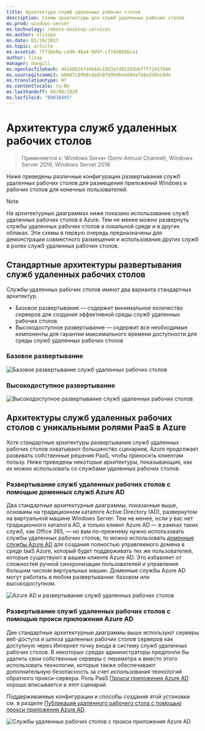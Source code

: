 ```yaml
---
title: Архитектура служб удаленных рабочих столов
description: Схемы архитектуры для служб удаленных рабочих столов
ms.prod: windows-server
ms.technology: remote-desktop-services
ms.author: elizapo
ms.date: 02/10/2017
ms.topic: article
ms.assetid: 7f73bb0a-ce98-48a4-9d9f-cf7438936ca1
author: lizap
manager: dongill
ms.openlocfilehash: 441b0b24fd4b4dc18d3afd65283bbf7ff2417048
ms.sourcegitcommit: b00d7c8968c4adc8f699dbee694afe6ed36bc9de
ms.translationtype: HT
ms.contentlocale: ru-RU
ms.lasthandoff: 04/08/2020
ms.locfileid: "80818445"
---
```

# <a name="remote-desktop-services-architecture"></a>Архитектура служб удаленных рабочих столов

>Применяется к: Windows Server (Semi-Annual Channel), Windows Server 2019, Windows Server 2016

Ниже приведены различные конфигурации развертывания служб удаленных рабочих столов для размещения приложений Windows и рабочих столов для конечных пользователей.

>[!NOTE]
> На архитектурных диаграммах ниже показано использование служб удаленных рабочих столов в Azure. Тем не менее можно развернуть службы удаленных рабочих столов в локальной среде и в других облаках. Эти схемы в первую очередь предназначены для демонстрации совместного размещения и использования других служб в ролях служб удаленных рабочих столов.

## <a name="standard-rds-deployment-architectures"></a>Стандартные архитектуры развертывания служб удаленных рабочих столов

Службы удаленных рабочих столов имеют два варианта стандартных архитектур.
-    Базовое развертывание — содержит минимальное количество серверов для создания эффективной среды служб удаленных рабочих столов.
-    Высокодоступное развертывание — содержит все необходимые компоненты для гарантии максимального времени доступности для среды служб удаленных рабочих столов

### <a name="basic-deployment"></a>Базовое развертывание

![Базовое развертывание служб удаленных рабочих столов](./media/basic-rds.png)

### <a name="highly-available-deployment"></a>Высокодоступное развертывание

![Высокодоступное развертывание служб удаленных рабочих столов](./media/ha-rds.png)

## <a name="rds-architectures-with-unique-azure-paas-roles"></a>Архитектуры служб удаленных рабочих столов с уникальными ролями PaaS в Azure

Хотя стандартные архитектуры развертывания служб удаленных рабочих столов охватывают большинство сценариев, Azure продолжает развивать собственные решения PaaS, чтобы приносить клиентам пользу. Ниже приведены некоторые архитектуры, показывающие, как их можно использовать со службами удаленных рабочих столов.

### <a name="rds-deployment-with-azure-ad-domain-services"></a>Развертывание служб удаленных рабочих столов с помощью доменных служб Azure AD

Два стандартные архитектурные диаграммы, показанные выше, основаны на традиционном каталоге Active Directory (AD), развернутом на виртуальной машине Windows Server. Тем не менее, если у вас нет традиционного каталога AD, а только клиент Azure AD — в рамках таких служб, как Office 365, — но вам по-прежнему нужно использовать службы удаленных рабочих столов, то можно использовать [доменные службы Azure AD](https://docs.microsoft.com/azure/active-directory-domain-services/active-directory-ds-overview) для создания полностью управляемого домена в среде IaaS Azure, который будет поддерживать тех же пользователей, которые существуют в вашем клиенте Azure AD. Это избавляет от сложностей ручной синхронизации пользователей и управления большим числом виртуальных машин. Доменные службы Azure AD могут работать в любом развертывании: базовом или высокодоступном.

![Azure AD и развертывание служб удаленных рабочих столов](./media/aadds-rds.png)

### <a name="rds-deployment-with-azure-ad-application-proxy"></a>Развертывание служб удаленных рабочих столов с помощью прокси приложения Azure AD

Две стандартные архитектурные диаграммы выше используют серверы веб-доступа и шлюза удаленных рабочих столов серверов как доступную через Интернет точку входа в систему служб удаленных рабочих столов. В некоторых средах администраторы предпочли бы удалить свои собственные серверы с периметра и вместо этого использовать технологии, которые также обеспечивают дополнительную безопасность за счет использования технологий обратного прокси-сервера. Роль PaaS [Прокси приложения Azure AD](https://docs.microsoft.com/azure/active-directory/active-directory-application-proxy-get-started) хорошо вписывается в этот сценарий.

Поддерживаемые конфигурации и способы создания этой установки см. в разделе [Публикация удаленного рабочего стола с помощью прокси приложения Azure AD](/azure/active-directory/application-proxy-publish-remote-desktop).

![Службы удаленных рабочих столов с прокси приложения Azure AD](./media/aadappproxy-rds.png)
